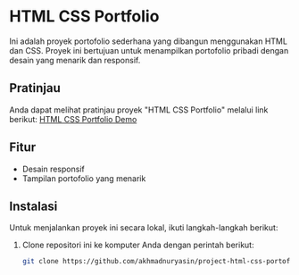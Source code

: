 # HTML CSS Portfolio

Ini adalah proyek portofolio sederhana yang dibangun menggunakan HTML dan CSS. Proyek ini bertujuan untuk menampilkan portofolio pribadi dengan desain yang menarik dan responsif.

## Pratinjau

Anda dapat melihat pratinjau proyek "HTML CSS Portfolio" melalui link berikut: [HTML CSS Portfolio Demo](https://akhmadnuryasin.github.io/project-html-css-portofolio-/)

## Fitur

- Desain responsif
- Tampilan portofolio yang menarik

## Instalasi

Untuk menjalankan proyek ini secara lokal, ikuti langkah-langkah berikut:

1. Clone repositori ini ke komputer Anda dengan perintah berikut:
   ```bash
   git clone https://github.com/akhmadnuryasin/project-html-css-portofolio-.git
